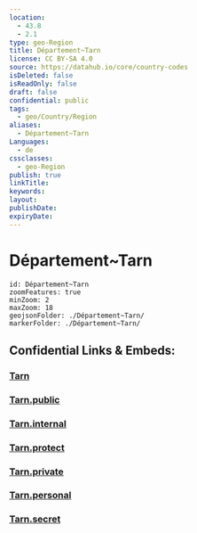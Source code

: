 ```yaml
---
location:
  - 43.8
  - 2.1
type: geo-Region
title: Département~Tarn
license: CC BY-SA 4.0
source: https://datahub.io/core/country-codes
isDeleted: false
isReadOnly: false
draft: false
confidential: public
tags:
  - geo/Country/Region
aliases:
  - Département~Tarn
Languages:
  - de
cssclasses:
  - geo-Region
publish: true
linkTitle:
keywords:
layout:
publishDate:
expiryDate:
---
```


# Département~Tarn

```leaflet
id: Département~Tarn
zoomFeatures: true 
minZoom: 2 
maxZoom: 18
geojsonFolder: ./Département~Tarn/
markerFolder: ./Département~Tarn/
```


## Confidential Links & Embeds: 

### [Tarn](/_Standards/Earth/Continent/Europe/Europe~West/France/regions~France/Occitanie/departments~Occitanie/Tarn.md) 

### [Tarn.public](/_public/Earth/Continent/Europe/Europe~West/France/regions~France/Occitanie/departments~Occitanie/Tarn.public.md) 

### [Tarn.internal](/_internal/Earth/Continent/Europe/Europe~West/France/regions~France/Occitanie/departments~Occitanie/Tarn.internal.md) 

### [Tarn.protect](/_protect/Earth/Continent/Europe/Europe~West/France/regions~France/Occitanie/departments~Occitanie/Tarn.protect.md) 

### [Tarn.private](/_private/Earth/Continent/Europe/Europe~West/France/regions~France/Occitanie/departments~Occitanie/Tarn.private.md) 

### [Tarn.personal](/_personal/Earth/Continent/Europe/Europe~West/France/regions~France/Occitanie/departments~Occitanie/Tarn.personal.md) 

### [Tarn.secret](/_secret/Earth/Continent/Europe/Europe~West/France/regions~France/Occitanie/departments~Occitanie/Tarn.secret.md)

